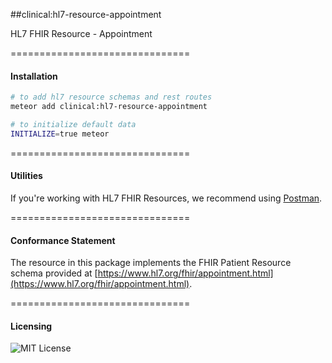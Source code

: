 ##clinical:hl7-resource-appointment

HL7 FHIR Resource - Appointment

===============================
#### Installation  

````bash
# to add hl7 resource schemas and rest routes
meteor add clinical:hl7-resource-appointment

# to initialize default data
INITIALIZE=true meteor
````

===============================
#### Utilities  

If you're working with HL7 FHIR Resources, we recommend using [Postman](https://chrome.google.com/webstore/detail/postman/fhbjgbiflinjbdggehcddcbncdddomop?hl=en).

===============================
#### Conformance Statement  

The resource in this package implements the FHIR Patient Resource schema provided at  [https://www.hl7.org/fhir/appointment.html](https://www.hl7.org/fhir/appointment.html).  

===============================
#### Licensing  

![MIT License](https://img.shields.io/badge/license-MIT-blue.svg)
